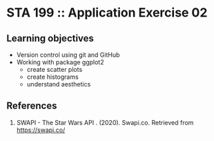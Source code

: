 # STA 199 :: Application Exercise 02

## Learning objectives

- Version control using git and GitHub
- Working with package ggplot2
  - create scatter plots
  - create histograms
  - understand aesthetics

## References

1. SWAPI - The Star Wars API . (2020). Swapi.co. 
   Retrieved from https://swapi.co/